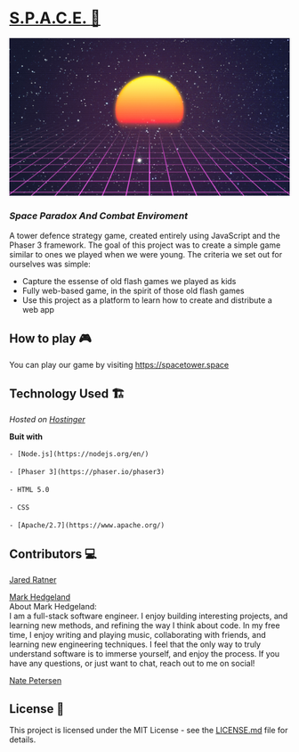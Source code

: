 # [S.P.A.C.E. :rocket:](https://spacetower.space)

![](https://raw.githubusercontent.com/OrangeB0lt/S.P.A.C.E./master/assets/web/background1.jpg)

### *Space Paradox And Combat Enviroment*

 A tower defence strategy game, created entirely using JavaScript and the Phaser 3 framework. The goal of this project was to create a simple game similar to ones we played when we were young. The criteria we set out for ourselves was simple:
 - Capture the essense of old flash games we played as kids
 - Fully web-based game, in the spirit of those old flash games
 - Use this project as a platform to learn how to create and distribute a web app

## How to play :video_game:

You can play our game by visiting https://spacetower.space

## Technology Used :building_construction:

*Hosted on [Hostinger](https://hostinger.com)*

<b>Buit with</b>

    - [Node.js](https://nodejs.org/en/)
    
    - [Phaser 3](https://phaser.io/phaser3)
    
    - HTML 5.0
    
    - CSS
    
    - [Apache/2.7](https://www.apache.org/)

## Contributors :computer:

[Jared Ratner](https://twitter.com/jratnerd)

[Mark Hedgeland](https://twitter.com/MarkHedgeland)  
About Mark Hedgeland:  
I am a full-stack software engineer. I enjoy building interesting projects, and learning new methods, and refining the way I think about code. In my free time, I enjoy writing and playing music, collaborating with friends, and learning new engineering techniques. I feel that the only way to truly understand software is to immerse yourself, and enjoy the process. If you have any questions, or just want to chat, reach out to me on social!

[Nate Petersen](https://twitter.com/Natefp)

## License :memo:

This project is licensed under the MIT License - see the [LICENSE.md](https://github.com/digitsensitive/phaser3-typescript/blob/master/LICENSE) file for details.
